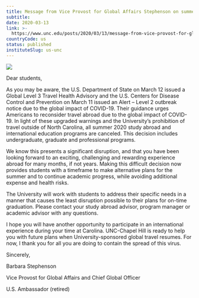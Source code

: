 ```yaml
---
title: Message from Vice Provost for Global Affairs Stephenson on summer study abroad programs
subtitle: 
date: 2020-03-13
link: >-
  https://www.unc.edu/posts/2020/03/13/message-from-vice-provost-for-global-affairs-stephenson-on-summer-study-abroad-programs/
countryCode: us
status: published
instituteSlug: us-unc
---
```

![](https://www.unc.edu/wp-content/uploads/2020/03/sized022010508-plane-passes-overhead.jpg)

Dear students,

As you may be aware, the U.S. Department of State on March 12 issued a Global Level 3 Travel Health Advisory and the U.S. Centers for Disease Control and Prevention on March 11 issued an Alert – Level 2 outbreak notice due to the global impact of COVID-19. Their guidance urges Americans to reconsider travel abroad due to the global impact of COVID-19. In light of these upgraded warnings and the University’s prohibition of travel outside of North Carolina, all summer 2020 study abroad and international education programs are canceled. This decision includes undergraduate, graduate and professional programs.

We know this presents a significant disruption, and that you have been looking forward to an exciting, challenging and rewarding experience abroad for many months, if not years. Making this difficult decision now provides students with a timeframe to make alternative plans for the summer and to continue academic progress, while avoiding additional expense and health risks.

The University will work with students to address their specific needs in a manner that causes the least disruption possible to their plans for on-time graduation. Please contact your study abroad advisor, program manager or academic advisor with any questions.

I hope you will have another opportunity to participate in an international experience during your time at Carolina. UNC-Chapel Hill is ready to help you with future plans when University-sponsored global travel resumes. For now, I thank you for all you are doing to contain the spread of this virus.

Sincerely,

Barbara Stephenson

Vice Provost for Global Affairs and Chief Global Officer

U.S. Ambassador (retired)
